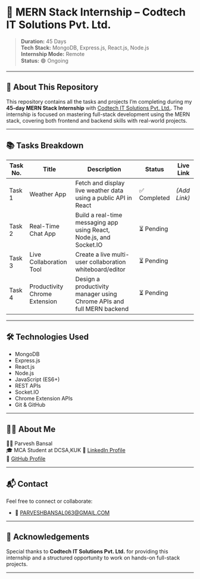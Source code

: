 # 🚀 MERN Stack Internship – Codtech IT Solutions Pvt. Ltd.

> **Duration:** 45 Days  
> **Tech Stack:** MongoDB, Express.js, React.js, Node.js  
> **Internship Mode:** Remote  
> **Status:** 🟢 Ongoing

---

## 📌 About This Repository

This repository contains all the tasks and projects I’m completing during my **45-day MERN Stack Internship** with [Codtech IT Solutions Pvt. Ltd.](https://www.codtechitsolutions.com/). The internship is focused on mastering full-stack development using the MERN stack, covering both frontend and backend skills with real-world projects.

---

## 📚 Tasks Breakdown

| Task No. | Title                             | Description                                                              | Status       | Live Link |
|----------|-----------------------------------|--------------------------------------------------------------------------|--------------|-----------|
| Task 1   | Weather App                       | Fetch and display live weather data using a public API in React          | ✅ Completed | *(Add Link)* |
| Task 2   | Real-Time Chat App                | Build a real-time messaging app using React, Node.js, and Socket.IO      | ⏳ Pending   |           |
| Task 3   | Live Collaboration Tool           | Create a live multi-user collaboration whiteboard/editor                 | ⏳ Pending   |           |
| Task 4   | Productivity Chrome Extension     | Design a productivity manager using Chrome APIs and full MERN backend    | ⏳ Pending   |           |

---

## 🛠 Technologies Used

- MongoDB
- Express.js
- React.js
- Node.js
- JavaScript (ES6+)
- REST APIs
- Socket.IO
- Chrome Extension APIs
- Git & GitHub

---

## 🙋‍♂️ About Me

👨‍💻 Parvesh Bansal  
🎓 MCA Student at DCSA,KUK 
🔗 [LinkedIn Profile](https://www.linkedin.com/in/parvesh-bansal)  
📂 [GitHub Profile](https://github.com/PARVE5H)

---

## 📬 Contact

Feel free to connect or collaborate:

- 📧 [PARVESHBANSAL063@GMAIL.COM](mailto:PARVESHBANSAL063@GMAIL.COM)

---

## 🌟 Acknowledgements

Special thanks to **Codtech IT Solutions Pvt. Ltd.** for providing this internship and a structured opportunity to work on hands-on full-stack projects.

---
